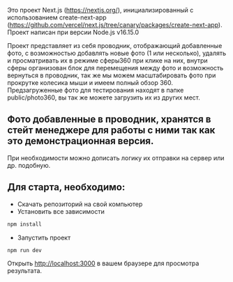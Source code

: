 Это проект Next.js (https://nextjs.org/), инициализированный с использованием create-next-app (https://github.com/vercel/next.js/tree/canary/packages/create-next-app).
Проект написан при версии Node.js v16.15.0

Проект представляет из себя проводник, отображающий добавленные фото, с возможностью добавлять новые фото (1 или несколько), удалять и просматривать их в режиме сферы360 при клике на них,
внутри сферы организован блок для перемещения между фото и возможность вернуться в проводник, так же мы можем масштабировать фото при прокрутке колесика мыши и имеем полный обзор 360.
Предзагруженные фото для тестирования находят в папке public/photo360, вы так же можете загрузить их из других мест.
## Фото добавленные в проводник, хранятся в стейт менеджере для работы с ними так как это демонстрационная версия. 
При необходимости можно дописать логику их отправки на сервер или др. подобную.

## Для старта, необходимо:
- Скачать репозиторий на свой компьютер
- Установить все зависимости 
```bash
npm install
```
- Запустить проект
```bash
npm run dev
```
Открыть [http://localhost:3000](http://localhost:3000) в вашем браузере для просмотра результата.
